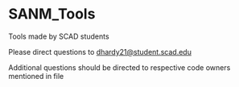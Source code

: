 # SANM_Tools
Tools made by SCAD students

Please direct questions to dhardy21@student.scad.edu

Additional questions should be directed to respective code owners mentioned in file